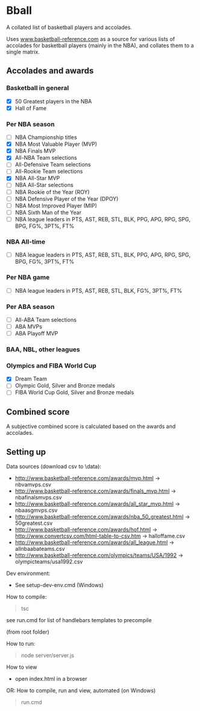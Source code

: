 # Bball

A collated list of basketball players and accolades.

Uses www.basketball-reference.com as a source 
for various lists of accolades for basketball players (mainly in the NBA),
and collates them to a single matrix.

## Accolades and awards
### Basketball in general
- [x] 50 Greatest players in the NBA
- [x] Hall of Fame

### Per NBA season
- [ ] NBA Championship titles
- [x] NBA Most Valuable Player (MVP)
- [x] NBA Finals MVP
- [x] All-NBA Team selections
- [ ] All-Defensive Team selections
- [ ] All-Rookie Team selections
- [x] NBA All-Star MVP
- [ ] NBA All-Star selections
- [ ] NBA Rookie of the Year (ROY)
- [ ] NBA Defensive Player of the Year (DPOY)
- [ ] NBA Most Improved Player (MIP)
- [ ] NBA Sixth Man of the Year
- [ ] NBA league leaders in PTS, AST, REB, STL, BLK, PPG, APG, RPG, SPG, BPG, FG%, 3PT%, FT%

### NBA All-time
- [ ] NBA league leaders in PTS, AST, REB, STL, BLK, PPG, APG, RPG, SPG, BPG, FG%, 3PT%, FT%

### Per NBA game
- [ ] NBA league leaders in PTS, AST, REB, STL, BLK, FG%, 3PT%, FT%

### Per ABA season
- [ ] All-ABA Team selections
- [ ] ABA MVPs
- [ ] ABA Playoff MVP

### BAA, NBL, other leagues

### Olympics and FIBA World Cup
- [x] Dream Team
- [ ] Olympic Gold, Silver and Bronze medals
- [ ] FIBA World Cup Gold, Silver and Bronze medals

## Combined score

A subjective combined score is calculated based on the awards and accolades.

## Setting up

Data sources (download csv to \data\):
- http://www.basketball-reference.com/awards/mvp.html -> nbvamvps.csv
- http://www.basketball-reference.com/awards/finals_mvp.html -> nbafinalsmvps.csv
- http://www.basketball-reference.com/awards/all_star_mvp.html -> nbaasgmvps.csv
- http://www.basketball-reference.com/awards/nba_50_greatest.html -> 50greatest.csv
- http://www.basketball-reference.com/awards/hof.html -> http://www.convertcsv.com/html-table-to-csv.htm -> halloffame.csv
- http://www.basketball-reference.com/awards/all_league.html -> allnbaabateams.csv
- http://www.basketball-reference.com/olympics/teams/USA/1992 -> olympicteams/usa1992.csv

Dev environment:
- See setup-dev-env.cmd (Windows)

How to compile:
> tsc

see run.cmd for list of handlebars templates to precompile

(from root folder)

How to run:
> node server/server.js

How to view
- open index.html in a browser

OR: How to compile, run and view, automated (on Windows)
> run.cmd
